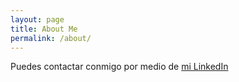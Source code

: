 ```yaml
---
layout: page
title: About Me
permalink: /about/
---
```


Puedes contactar conmigo por medio de [mi LinkedIn](https://www.linkedin.com/in/micael-garc%C3%ADa-gonz%C3%A1lez-343061101/)


